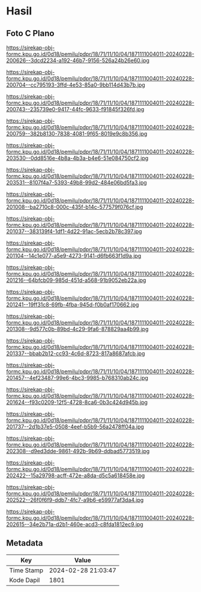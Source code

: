 # Hasil

## Foto C Plano

https://sirekap-obj-formc.kpu.go.id/0d18/pemilu/pdpr/18/71/11/10/04/1871111004011-20240228-200626--3dcd2234-a192-46b7-9156-526a24b26e60.jpg

https://sirekap-obj-formc.kpu.go.id/0d18/pemilu/pdpr/18/71/11/10/04/1871111004011-20240228-200704--cc795193-3ffd-4e53-85a0-9bb114d43b7b.jpg

https://sirekap-obj-formc.kpu.go.id/0d18/pemilu/pdpr/18/71/11/10/04/1871111004011-20240228-200743--235739e0-9417-44fc-9633-f91845f326fd.jpg

https://sirekap-obj-formc.kpu.go.id/0d18/pemilu/pdpr/18/71/11/10/04/1871111004011-20240228-200759--382b8130-7838-4081-9f65-8019e9c8b356.jpg

https://sirekap-obj-formc.kpu.go.id/0d18/pemilu/pdpr/18/71/11/10/04/1871111004011-20240228-203530--0dd8516e-4b8a-4b3a-b4e6-51e084750cf2.jpg

https://sirekap-obj-formc.kpu.go.id/0d18/pemilu/pdpr/18/71/11/10/04/1871111004011-20240228-203531--8107f4a7-5393-49b8-99d2-484e06bd5fa3.jpg

https://sirekap-obj-formc.kpu.go.id/0d18/pemilu/pdpr/18/71/11/10/04/1871111004011-20240228-201008--ba2710c8-000c-435f-b14c-577579f076cf.jpg

https://sirekap-obj-formc.kpu.go.id/0d18/pemilu/pdpr/18/71/11/10/04/1871111004011-20240228-201037--383139f4-1df1-4d22-91ac-5ecb2b78c397.jpg

https://sirekap-obj-formc.kpu.go.id/0d18/pemilu/pdpr/18/71/11/10/04/1871111004011-20240228-201104--14c1e077-a5e9-4273-9141-d6fb663f1d9a.jpg

https://sirekap-obj-formc.kpu.go.id/0d18/pemilu/pdpr/18/71/11/10/04/1871111004011-20240228-201216--64bfcb09-985d-451d-a568-91b9052eb22a.jpg

https://sirekap-obj-formc.kpu.go.id/0d18/pemilu/pdpr/18/71/11/10/04/1871111004011-20240228-201241--19ff31c8-69fb-4fba-945d-f0b0af170662.jpg

https://sirekap-obj-formc.kpu.go.id/0d18/pemilu/pdpr/18/71/11/10/04/1871111004011-20240228-201308--9d577c0b-89bd-4c29-9fa6-878829aa4b99.jpg

https://sirekap-obj-formc.kpu.go.id/0d18/pemilu/pdpr/18/71/11/10/04/1871111004011-20240228-201337--bbab2b12-cc93-4c6d-8723-817a8687afcb.jpg

https://sirekap-obj-formc.kpu.go.id/0d18/pemilu/pdpr/18/71/11/10/04/1871111004011-20240228-201457--4ef23487-99e6-4bc3-9985-b768310ab24c.jpg

https://sirekap-obj-formc.kpu.go.id/0d18/pemilu/pdpr/18/71/11/10/04/1871111004011-20240228-201624--f93c0209-12f5-4728-8ca6-0b3c424d945b.jpg

https://sirekap-obj-formc.kpu.go.id/0d18/pemilu/pdpr/18/71/11/10/04/1871111004011-20240228-201737--2d1b37e5-0508-4eef-b5b9-56a2478ff04a.jpg

https://sirekap-obj-formc.kpu.go.id/0d18/pemilu/pdpr/18/71/11/10/04/1871111004011-20240228-202308--d9ed3dde-9861-492b-9b69-ddbad5773519.jpg

https://sirekap-obj-formc.kpu.go.id/0d18/pemilu/pdpr/18/71/11/10/04/1871111004011-20240228-202422--15a29798-acff-472e-a8da-d5c5a618458e.jpg

https://sirekap-obj-formc.kpu.go.id/0d18/pemilu/pdpr/18/71/11/10/04/1871111004011-20240228-202522--26f0f6f9-ddb7-4fc7-a9b6-e59977af3da4.jpg

https://sirekap-obj-formc.kpu.go.id/0d18/pemilu/pdpr/18/71/11/10/04/1871111004011-20240228-202615--34e2b71a-d2b1-460e-acd3-c8fda1812ec9.jpg


## Metadata

| Key        | Value               |
| ---------- | ------------------- |
| Time Stamp | 2024-02-28 21:03:47 |
| Kode Dapil | 1801                |



